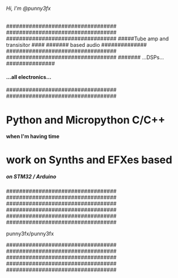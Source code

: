 ###### Hi, I’m @punny3fx #########
##################################
##################################
##################################
#####Tube amp and transisitor ####
####### based audio ##############
##################################
##################################
####### ...DSPs... ###############
#### ...all electronics... #######
##################################
##################################
# Python and Micropython C/C++ ###
#### when I'm having time ######## 
# work on Synths and EFXes based #
##### on STM32 /  Arduino ########
##################################
##################################
##################################
##################################
##################################
##################################

punny3fx/punny3fx

##################################
##################################
##################################
##################################
##################################
